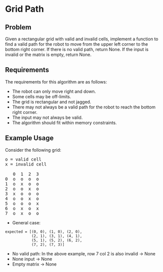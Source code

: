 # Grid Path

## Problem

Given a rectangular grid with valid and invalid cells, implement a function to find a valid path for the robot to move from the upper left corner to the bottom right corner. If there is no valid path, return None. If the input is invalid or the matrix is empty, return None.

## Requirements

The requirements for this algorithm are as follows:

- The robot can only move right and down.
- Some cells may be off-limits.
- The grid is rectangular and not jagged.
- There may not always be a valid path for the robot to reach the bottom right corner.
- The input may not always be valid.
- The algorithm should fit within memory constraints.

## Example Usage

Consider the following grid:

<pre>
o = valid cell
x = invalid cell

   0  1  2  3
0  o  o  o  o
1  o  x  o  o
2  o  o  x  o
3  x  o  o  o
4  o  o  x  o
5  o  o  o  x
6  o  x  o  x
7  o  x  o  o
</pre>

- General case:

```
expected = [(0, 0), (1, 0), (2, 0),
            (2, 1), (3, 1), (4, 1),
            (5, 1), (5, 2), (6, 2),
            (7, 2), (7, 3)]
```

- No valid path: In the above example, row 7 col 2 is also invalid -> None
- None input -> None
- Empty matrix -> None
